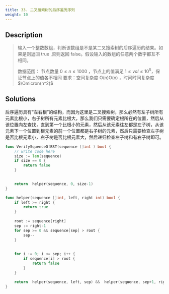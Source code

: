 ```yaml
---
title: 33. 二叉搜索树的后序遍历序列
weight: 10
---
```


## Description
> 输入一个整数数组，判断该数组是不是某二叉搜索树的后序遍历的结果。如果是则返回 true ,否则返回 false。假设输入的数组的任意两个数字都互不相同。
> 
> 数据范围： 节点数量 $0 \le n \le 1000$ ，节点上的值满足 $1 \le val \le 10^{5}$，保证节点上的值各不相同
> 要求：空间复杂度 O(n)O(n) ，时间时间复杂度 $\Omicron(n^2)$

## Solutions

后序遍历具有“左右根”的结构，而因为这里是二叉搜索树，那么必然有左子树所有元素比根小，右子树所有元素比根大，那么我们只需要确定根所在的位置，然后从该位置向左查找，直到第一个比根小的元素，然后从该元素往左都是左子树，从该元素下一个位置到根元素的前一个位置都是右子树的元素，然后只需要检查左子树是否比根元素小，右子树是否比根元素大，然后递归检查左子树和有右子树即可。
```go
func VerifySquenceOfBST(sequence []int ) bool {
    // write code here
    size := len(sequence)
    if size == 0 {
        return false
    }

    
    return  helper(sequence, 0, size-1)
}

func helper(sequence []int, left, right int) bool {
    if left >= right {
        return true
    }
    
    root := sequence[right]
    sep := right-1
    for sep >= 0 && sequence[sep] > root {
        sep--
    }
    
    
    for i := 0; i <= sep; i++ {
        if sequence[i] > root {
            return false
        }
    }
    
    return  helper(sequence, left, sep) &&  helper(sequence, sep+1, right-1)
}
```
